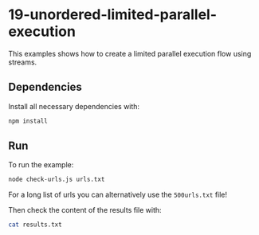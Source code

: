 # 19-unordered-limited-parallel-execution

This examples shows how to create a limited parallel execution flow using streams.


## Dependencies

Install all necessary dependencies with:

```bash
npm install
```


## Run

To run the example:

```bash
node check-urls.js urls.txt
```

For a long list of urls you can alternatively use the `500urls.txt` file!


Then check the content of the results file with:

```bash
cat results.txt
```
